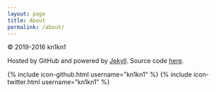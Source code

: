 ```yaml
---
layout: page
title: About
permalink: /about/
---
```


© 2019-2016 kn1kn1

Hosted by GitHub and powered by [Jekyll](https://github.com/jekyll/jekyll). Source code [here](https://github.com/kn1kn1/kn1kn1.github.io).

{% include icon-github.html username="kn1kn1" %}
{% include icon-twitter.html username="kn1kn1" %}
